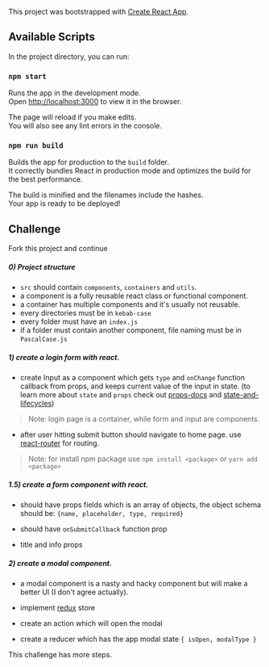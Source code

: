 This project was bootstrapped with [Create React App](https://github.com/facebook/create-react-app).

## Available Scripts

In the project directory, you can run:

### `npm start`

Runs the app in the development mode.<br>
Open [http://localhost:3000](http://localhost:3000) to view it in the browser.

The page will reload if you make edits.<br>
You will also see any lint errors in the console.

### `npm run build`

Builds the app for production to the `build` folder.<br>
It correctly bundles React in production mode and optimizes the build for the best performance.

The build is minified and the filenames include the hashes.<br>
Your app is ready to be deployed!


## Challenge

Fork this project and continue


##### 0) Project structure

- `src` should contain `components`, `containers` and `utils`.
- a component is a fully reusable react class or functional component.
- a container has multiple components and it's usually not reusable.
- every directories must be in `kebab-case`
- every folder must have an `index.js`
- if a folder must contain another component, file naming must be in `PascalCase.js`


##### 1) create a login form with react.

- create Input as a component which gets `type` and `onChange` function callback from props, and keeps current value of the input in state. (to learn more about `state` and `props` check out [props-docs](https://reactjs.org/docs/components-and-props.html#rendering-a-component) and [state-and-lifecycles](https://reactjs.org/docs/state-and-lifecycle.html))

> Note: login page is a container, while form and input are components.



- after user hitting submit button should navigate to home page. use [react-router](https://reacttraining.com/react-router/web/guides/quick-start) for routing.

> Note: for install npm package use `npm install <package>` or `yarn add <package>`

##### 1.5) create a form component with react.

- should have props fields which is an array of objects, the object schema should be: `{name, placeholder, type, required}`

- should have `onSubmitCallback` function prop
- title and info props

##### 2) create a modal component.

- a modal component is a nasty and hacky component but will make a better UI (I don't agree actually).

- implement [redux](https://react-redux.js.org/introduction/quick-start) store

- create an action which will open the modal

- create a reducer which has the app modal state `{ isOpen, modalType }`


This challenge has more steps.
